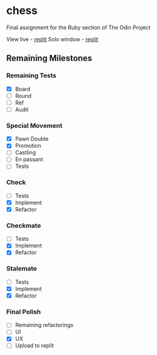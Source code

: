 # chess
Final assignment for the Ruby section of The Odin Project

View live - [replit](https://repl.it/@HappyFrog/chess#README.md)
Solo window - [replit](https://chess.happyfrog.repl.run)
## Remaining Milestones

### Remaining Tests
- [x] Board
- [ ] Round
- [ ] Ref
- [ ] Audit

### Special Movement
- [x] Pawn Double
- [x] Promotion
- [ ] Castling
- [ ] En passant
- [ ] Tests

### Check
- [ ] Tests
- [x] Implement
- [x] Refactor

### Checkmate
- [ ] Tests
- [x] Implement
- [x] Refactor

### Stalemate
- [ ] Tests
- [x] Implement
- [x] Refactor

### Final Polish
- [ ] Remaining refactorings
- [ ] UI
- [x] UX
- [ ] Upload to replit
